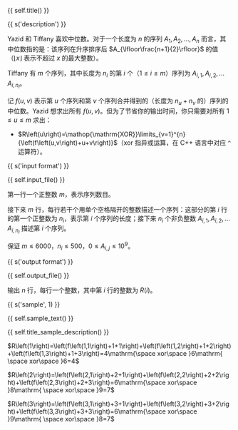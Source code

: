 {{ self.title() }}

{{ s('description') }}

Yazid 和 Tiffany 喜欢中位数。对于一个长度为 $n$ 的序列 $A_1,A_2,\dots,A_n$ 而言，其中位数指的是：该序列在升序排序后 $A_{\lfloor\frac{n+1}{2}\rfloor}$ 的值（$\lfloor x\rfloor$ 表示不超过 $x$ 的最大整数）。

Tiffany 有 $m$ 个序列，其中长度为 $n_i$ 的第 $i$ 个（$1\leq i\leq m$）序列为 $A_{i,1},A_{i,2},\dots A_{i,n_i}$。

记 $f\left( u,v\right)$ 表示第 $u$ 个序列和第 $v$ 个序列合并得到的（长度为 $n_u +n_v$ 的）序列的中位数。Yazid 想求出所有 $f\left( u,v\right)$。但为了节省你的输出时间，你只需要对所有 $1\leq u\leq m$ 求出：

* $R\left(u\right)=\mathop{\mathrm{XOR}}\limits_{v=1}^{n} {\left(f\left(u,v\right)+u+v\right)}$（$\mathrm{xor}$ 指异或运算，在 C++ 语言中对应 `^` 运算符）。

{{ s('input format') }}

{{ self.input_file() }}

第一行一个正整数 $m$，表示序列数目。

接下来 $m$ 行，每行若干个用单个空格隔开的整数描述一个序列：这部分的第 $i$ 行的第一个正整数为 $n_i$，表示第 $i$ 个序列的长度；接下来 $n_i$ 个非负整数 $A_{i,1},A_{i,2},\dots A_{i,n_i}$ 描述第 $i$ 个序列。

保证 $m\leq 6000$，$n_i\leq 500$，$0\leq A_{i,j}\leq 10^9$。

{{ s('output format') }}

{{ self.output_file() }}

输出 $n$ 行，每行一个整数，其中第 $i$ 行的整数为 $R\left(i\right)$。

{{ s('sample', 1) }}

{{ self.sample_text() }}

{{ self.title_sample_description() }}

$R\left(1\right)=\left(f\left(1,1\right)+1+1\right)+\left(f\left(1,2\right)+1+2\right)+\left(f\left(1,3\right)+1+3\right)=4\mathrm{\space xor\space }6\mathrm{ \space xor\space }6=4$

$R\left(2\right)=\left(f\left(2,1\right)+2+1\right)+\left(f\left(2,2\right)+2+2\right)+\left(f\left(2,3\right)+2+3\right)=6\mathrm{\space xor\space }8\mathrm{ \space xor\space }9=7$

$R\left(3\right)=\left(f\left(3,1\right)+3+1\right)+\left(f\left(3,2\right)+3+2\right)+\left(f\left(3,3\right)+3+3\right)=6\mathrm{\space xor\space }9\mathrm{ \space xor\space }8=7$
